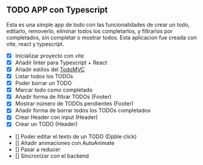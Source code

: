 ## TODO APP con Typescript
Esta es una simple app de todo con las funcionalidades de crear un todo, editarlo, removerlo, eliminar todos los completarlos, y filtrarlos por completados, sin completar o mostrar todos. Esta aplicacion fue creada con vite, react y typescript. 

- [x] Inicializar proyecto con vite
- [x] Añadir linter para Typescript + React
- [x] Añadir estilos del [TodoMVC](https://github.com/tastejs/todomvc-app-css)
- [x] Listar todos los TODOs
- [x] Poder borrar un TODO
- [x] Marcar todo como completado
- [x] Añadir forma de filtrar TODOs (Footer)
- [x] Mostrar número de TODOs pendientes (Footer)
- [x] Añadir forma de borrar todos los TODOs completados
- [x] Crear Header con input (Header)
- [x] Crear un TODO (Header)
- [] Poder editar el texto de un TODO (Dpble click)
- [] Añadir animaciones con AutoAnimate
- [] Pasar a reducer
- [] Sincronizar con el backend
